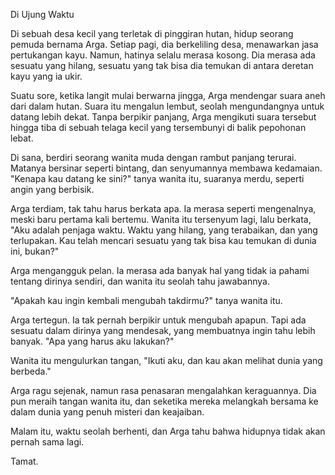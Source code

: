 Di Ujung Waktu

Di sebuah desa kecil yang terletak di pinggiran hutan, hidup seorang pemuda bernama Arga. Setiap pagi, dia berkeliling desa, menawarkan jasa pertukangan kayu. Namun, hatinya selalu merasa kosong. Dia merasa ada sesuatu yang hilang, sesuatu yang tak bisa dia temukan di antara deretan kayu yang ia ukir.

Suatu sore, ketika langit mulai berwarna jingga, Arga mendengar suara aneh dari dalam hutan. Suara itu mengalun lembut, seolah mengundangnya untuk datang lebih dekat. Tanpa berpikir panjang, Arga mengikuti suara tersebut hingga tiba di sebuah telaga kecil yang tersembunyi di balik pepohonan lebat.

Di sana, berdiri seorang wanita muda dengan rambut panjang terurai. Matanya bersinar seperti bintang, dan senyumannya membawa kedamaian. "Kenapa kau datang ke sini?" tanya wanita itu, suaranya merdu, seperti angin yang berbisik.

Arga terdiam, tak tahu harus berkata apa. Ia merasa seperti mengenalnya, meski baru pertama kali bertemu. Wanita itu tersenyum lagi, lalu berkata, "Aku adalah penjaga waktu. Waktu yang hilang, yang terabaikan, dan yang terlupakan. Kau telah mencari sesuatu yang tak bisa kau temukan di dunia ini, bukan?"

Arga mengangguk pelan. Ia merasa ada banyak hal yang tidak ia pahami tentang dirinya sendiri, dan wanita itu seolah tahu jawabannya.

"Apakah kau ingin kembali mengubah takdirmu?" tanya wanita itu.

Arga tertegun. Ia tak pernah berpikir untuk mengubah apapun. Tapi ada sesuatu dalam dirinya yang mendesak, yang membuatnya ingin tahu lebih banyak. "Apa yang harus aku lakukan?"

Wanita itu mengulurkan tangan, "Ikuti aku, dan kau akan melihat dunia yang berbeda."

Arga ragu sejenak, namun rasa penasaran mengalahkan keraguannya. Dia pun meraih tangan wanita itu, dan seketika mereka melangkah bersama ke dalam dunia yang penuh misteri dan keajaiban.

Malam itu, waktu seolah berhenti, dan Arga tahu bahwa hidupnya tidak akan pernah sama lagi.

Tamat.
